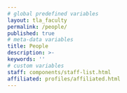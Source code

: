 ```yaml
---
# global predefined variables
layout: tla_faculty
permalink: /people/
published: true
# meta-data variables
title: People
description: >-
keywords: ''
# custom variables
staff: components/staff-list.html
affiliated: profiles/affiliated.html
---
```

